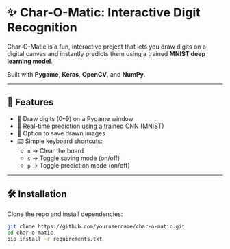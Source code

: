 # ✨ Char-O-Matic: Interactive Digit Recognition

Char-O-Matic is a fun, interactive project that lets you draw digits on a digital canvas and instantly predicts them using a trained **MNIST deep learning model**.  

Built with **Pygame**, **Keras**, **OpenCV**, and **NumPy**.

---

## 🚀 Features
- 🎨 Draw digits (0–9) on a Pygame window
- 🔮 Real-time prediction using a trained CNN (MNIST)
- 💾 Option to save drawn images
- ⌨️ Simple keyboard shortcuts:
  - `n` → Clear the board  
  - `s` → Toggle saving mode (on/off)  
  - `p` → Toggle prediction mode (on/off)

---

## 🛠️ Installation
Clone the repo and install dependencies:

```bash
git clone https://github.com/yourusername/char-o-matic.git
cd char-o-matic
pip install -r requirements.txt
